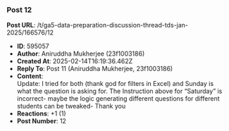 ### Post 12
**Post URL**: /t/ga5-data-preparation-discussion-thread-tds-jan-2025/166576/12
- **ID**: 595057
- **Author**: Aniruddha Mukherjee (23f1003186)
- **Created At**: 2025-02-14T16:19:36.462Z
- **Reply To**: Post 11 (Aniruddha Mukherjee, 23f1003186)
- **Content**:  
  Update: I tried for both (thank god for filters in Excel) and Sunday is what the question is asking for. The Instruction above for “Saturday” is incorrect- maybe the logic generating different questions for different students can be tweaked-
Thank you
- **Reactions**: +1 (1)
- **Post Number**: 12

